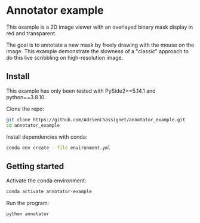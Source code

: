 # Annotator example
This example is a 2D image viewer with an overlayed binary mask display in red and transparent.

The goal is to annotate a new mask by freely drawing with the mouse on the image.
This example demonstrate the slowness of a "classic" approach to do this live scribbling on high-resolution image.

## Install
This example has only been tested with PySide2==5.14.1 and python==3.8.10.

Clone the repo:
```bash
git clone https://github.com/AdrienChassignet/annotator_example.git
cd annotator_example
```

Install dependencies with conda:
```bash
conda env create --file environment.yml
```

## Getting started
Activate the conda environment:
```bash
conda activate annotator-example
```

Run the program:
```bash
python annotator
```